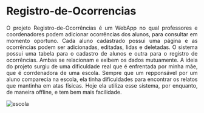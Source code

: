 # Registro-de-Ocorrencias

<p align="justify">O projeto Registro-de-Ocorrências é um WebApp no qual professores e coordenadores podem adicionar ocorrências dos alunos, para consultar em momento oportuno. Cada aluno cadastrado possui uma página e as ocorrências podem ser adicionadas, editadas, lidas e deletadas. O sistema possui uma tabela para o cadastro de alunos e outra para o registro de ocorrências. Ambas se relacionam e exibem os dados mutuamente. A ideia do projeto surgiu de uma dificuldade real que é enfrentada por minha mãe, que é corrdenadora de uma escola. Sempre que um repponsável por um aluno comparecia na escola, ela tinha dificuldades para encontrar os relatos que mantinha em atas físicas. Hoje ela utiliza esse sistema, por enquanto, de maneira offline, e tem bem mais facilidade.</p>

![escola](https://user-images.githubusercontent.com/98974444/186939551-f822d98f-7ca6-473c-a372-f51e64401214.gif)
